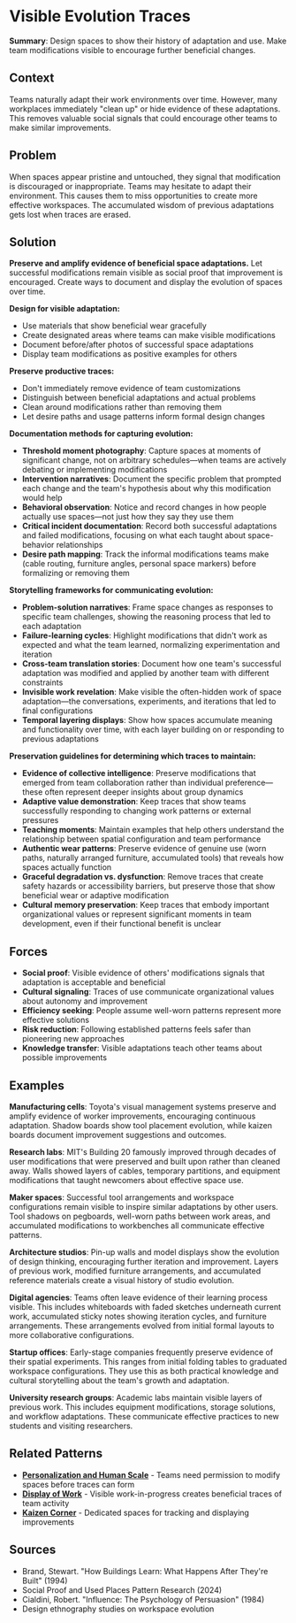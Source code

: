 ---
---
# Visible Evolution Traces

**Summary**: Design spaces to show their history of adaptation and use. Make team modifications visible to encourage further beneficial changes.

## Context

Teams naturally adapt their work environments over time. However, many workplaces immediately "clean up" or hide evidence of these adaptations. This removes valuable social signals that could encourage other teams to make similar improvements.

## Problem

When spaces appear pristine and untouched, they signal that modification is discouraged or inappropriate. Teams may hesitate to adapt their environment. This causes them to miss opportunities to create more effective workspaces. The accumulated wisdom of previous adaptations gets lost when traces are erased.

## Solution

**Preserve and amplify evidence of beneficial space adaptations.** Let successful modifications remain visible as social proof that improvement is encouraged. Create ways to document and display the evolution of spaces over time.

**Design for visible adaptation:**
- Use materials that show beneficial wear gracefully
- Create designated areas where teams can make visible modifications
- Document before/after photos of successful space adaptations
- Display team modifications as positive examples for others

**Preserve productive traces:**
- Don't immediately remove evidence of team customizations
- Distinguish between beneficial adaptations and actual problems
- Clean around modifications rather than removing them
- Let desire paths and usage patterns inform formal design changes

**Documentation methods for capturing evolution:**
- **Threshold moment photography**: Capture spaces at moments of significant change, not on arbitrary schedules—when teams are actively debating or implementing modifications
- **Intervention narratives**: Document the specific problem that prompted each change and the team's hypothesis about why this modification would help
- **Behavioral observation**: Notice and record changes in how people actually use spaces—not just how they say they use them
- **Critical incident documentation**: Record both successful adaptations and failed modifications, focusing on what each taught about space-behavior relationships
- **Desire path mapping**: Track the informal modifications teams make (cable routing, furniture angles, personal space markers) before formalizing or removing them

**Storytelling frameworks for communicating evolution:**
- **Problem-solution narratives**: Frame space changes as responses to specific team challenges, showing the reasoning process that led to each adaptation
- **Failure-learning cycles**: Highlight modifications that didn't work as expected and what the team learned, normalizing experimentation and iteration
- **Cross-team translation stories**: Document how one team's successful adaptation was modified and applied by another team with different constraints
- **Invisible work revelation**: Make visible the often-hidden work of space adaptation—the conversations, experiments, and iterations that led to final configurations
- **Temporal layering displays**: Show how spaces accumulate meaning and functionality over time, with each layer building on or responding to previous adaptations

**Preservation guidelines for determining which traces to maintain:**
- **Evidence of collective intelligence**: Preserve modifications that emerged from team collaboration rather than individual preference—these often represent deeper insights about group dynamics
- **Adaptive value demonstration**: Keep traces that show teams successfully responding to changing work patterns or external pressures
- **Teaching moments**: Maintain examples that help others understand the relationship between spatial configuration and team performance
- **Authentic wear patterns**: Preserve evidence of genuine use (worn paths, naturally arranged furniture, accumulated tools) that reveals how spaces actually function
- **Graceful degradation vs. dysfunction**: Remove traces that create safety hazards or accessibility barriers, but preserve those that show beneficial wear or adaptive modification
- **Cultural memory preservation**: Keep traces that embody important organizational values or represent significant moments in team development, even if their functional benefit is unclear

## Forces

- **Social proof**: Visible evidence of others' modifications signals that adaptation is acceptable and beneficial
- **Cultural signaling**: Traces of use communicate organizational values about autonomy and improvement
- **Efficiency seeking**: People assume well-worn patterns represent more effective solutions
- **Risk reduction**: Following established patterns feels safer than pioneering new approaches
- **Knowledge transfer**: Visible adaptations teach other teams about possible improvements

## Examples

**Manufacturing cells**: Toyota's visual management systems preserve and amplify evidence of worker improvements, encouraging continuous adaptation. Shadow boards show tool placement evolution, while kaizen boards document improvement suggestions and outcomes.

**Research labs**: MIT's Building 20 famously improved through decades of user modifications that were preserved and built upon rather than cleaned away. Walls showed layers of cables, temporary partitions, and equipment modifications that taught newcomers about effective space use.

**Maker spaces**: Successful tool arrangements and workspace configurations remain visible to inspire similar adaptations by other users. Tool shadows on pegboards, well-worn paths between work areas, and accumulated modifications to workbenches all communicate effective patterns.

**Architecture studios**: Pin-up walls and model displays show the evolution of design thinking, encouraging further iteration and improvement. Layers of previous work, modified furniture arrangements, and accumulated reference materials create a visual history of studio evolution.

**Digital agencies**: Teams often leave evidence of their learning process visible. This includes whiteboards with faded sketches underneath current work, accumulated sticky notes showing iteration cycles, and furniture arrangements. These arrangements evolved from initial formal layouts to more collaborative configurations.

**Startup offices**: Early-stage companies frequently preserve evidence of their spatial experiments. This ranges from initial folding tables to graduated workspace configurations. They use this as both practical knowledge and cultural storytelling about the team's growth and adaptation.

**University research groups**: Academic labs maintain visible layers of previous work. This includes equipment modifications, storage solutions, and workflow adaptations. These communicate effective practices to new students and visiting researchers.

## Related Patterns

- **[Personalization and Human Scale](personalization-human-scale.md)** - Teams need permission to modify spaces before traces can form
- **[Display of Work](../cross-disciplinary/display-of-work.md)** - Visible work-in-progress creates beneficial traces of team activity
- **[Kaizen Corner](../cross-disciplinary/kaizen-corner.md)** - Dedicated spaces for tracking and displaying improvements

## Sources

- Brand, Stewart. "How Buildings Learn: What Happens After They're Built" (1994)
- Social Proof and Used Places Pattern Research (2024)
- Cialdini, Robert. "Influence: The Psychology of Persuasion" (1984)
- Design ethnography studies on workspace evolution